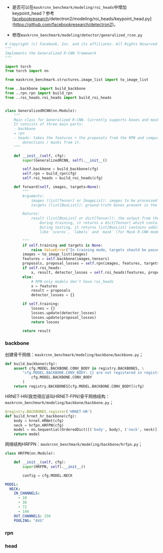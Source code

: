 





+ 是否可以在`maskrcnn_benchmark/modeling/roi_heads`中增加keypoint_head？参考[facebookresearch](https://github.com/facebookresearch)/detectron2/modeling/roi_heads/keypoint_head.py](https://github.com/facebookresearch/detectron2)。



+ 修改`maskrcnn_benchmark/modeling/detector/generalized_rcnn.py`

```python
# Copyright (c) Facebook, Inc. and its affiliates. All Rights Reserved.
"""
Implements the Generalized R-CNN framework
"""

import torch
from torch import nn

from maskrcnn_benchmark.structures.image_list import to_image_list

from ..backbone import build_backbone
from ..rpn.rpn import build_rpn
from ..roi_heads.roi_heads import build_roi_heads


class GeneralizedRCNN(nn.Module):
    """
    Main class for Generalized R-CNN. Currently supports boxes and masks.
    It consists of three main parts:
    - backbone
    = rpn
    - heads: takes the features + the proposals from the RPN and computes
        detections / masks from it.
    """

    def __init__(self, cfg):
        super(GeneralizedRCNN, self).__init__()

        self.backbone = build_backbone(cfg)
        self.rpn = build_rpn(cfg)
        self.roi_heads = build_roi_heads(cfg)

    def forward(self, images, targets=None):
        """
        Arguments:
            images (list[Tensor] or ImageList): images to be processed
            targets (list[BoxList]): ground-truth boxes present in the image (optional)

        Returns:
            result (list[BoxList] or dict[Tensor]): the output from the model.
                During training, it returns a dict[Tensor] which contains the losses.
                During testing, it returns list[BoxList] contains additional fields
                like `scores`, `labels` and `mask` (for Mask R-CNN models).

        """
        if self.training and targets is None:
            raise ValueError("In training mode, targets should be passed")
        images = to_image_list(images)
        features = self.backbone(images.tensors)
        proposals, proposal_losses = self.rpn(images, features, targets)
        if self.roi_heads:
            x, result, detector_losses = self.roi_heads(features, proposals, targets)
        else:
            # RPN-only models don't have roi_heads
            x = features
            result = proposals
            detector_losses = {}

        if self.training:
            losses = {}
            losses.update(detector_losses)
            losses.update(proposal_losses)
            return losses

        return result

```



### backbone

创建骨干网络：`maskrcnn_benchmark/modeling/backbone/backbone.py`；

```python
def build_backbone(cfg):
    assert cfg.MODEL.BACKBONE.CONV_BODY in registry.BACKBONES, \
        "cfg.MODEL.BACKBONE.CONV_BODY: {} are not registered in registry".format(
            cfg.MODEL.BACKBONE.CONV_BODY
        )
    return registry.BACKBONES[cfg.MODEL.BACKBONE.CONV_BODY](cfg)
```



HRNET-HR(我觉得应该叫HRNET-FPN)骨干网络结构：`maskrcnn_benchmark/modeling/backbone/backbone.py`；

```python
@registry.BACKBONES.register('HRNET-HR')
def build_hrnet_hr_backbone(cfg):
    body = hrnet.HRNet(cfg)
    neck = hrfpn.HRFPN(cfg)
    model = nn.Sequential(OrderedDict([('body', body), ('neck', neck)]))
    return model
```



网络结构HRFPN：`maskrcnn_benchmark/modeling/backbone/hrfpn.py`；

```python
class HRFPN(nn.Module):

    def __init__(self, cfg):
        super(HRFPN, self).__init__()

        config = cfg.MODEL.NECK
```



```yaml
MODEL:  
  NECK:
    IN_CHANNELS:
      - 18
      - 36
      - 72
      - 144
    OUT_CHANNELS: 256
    POOLING: "AVG"
```





### rpn





### head